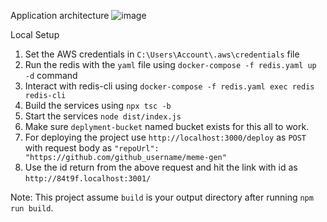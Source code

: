 Application architecture 
![image](https://github.com/arsalanhub/vercel/assets/53657473/0defddca-0aec-4b5e-8df7-db7674bcf662)

Local Setup
1. Set the AWS credentials in `C:\Users\Account\.aws\credentials` file
2. Run the redis with the `yaml` file using `docker-compose -f redis.yaml up -d` command
3. Interact with redis-cli using `docker-compose -f redis.yaml exec redis redis-cli`
4. Build the services using `npx tsc -b`
5. Start the services `node dist/index.js`
6. Make sure `deplyment-bucket` named bucket exists for this all to work.
7. For deploying the project use `http://localhost:3000/deploy` as `POST` with request body as `"repoUrl": "https://github.com/github_username/meme-gen"`
8. Use the id return from the above request and hit the link with id as `http://84t9f.localhost:3001/`

Note: This project assume `build` is your output directory after running `npm run build`.
